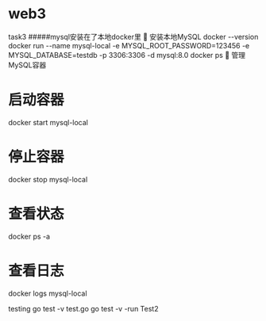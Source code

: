 # web3

task3
#####mysql安装在了本地docker里
🔄 安装本地MySQL
docker --version
docker run --name mysql-local -e MYSQL_ROOT_PASSWORD=123456 -e MYSQL_DATABASE=testdb -p 3306:3306 -d mysql:8.0
docker ps
🔄 管理MySQL容器
# 启动容器
docker start mysql-local
# 停止容器
docker stop mysql-local
# 查看状态
docker ps -a
# 查看日志
docker logs mysql-local


testing
go test -v test.go
go test -v -run Test2
